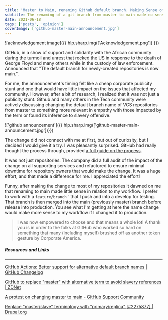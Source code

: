 ```yaml
---
title: 'Master to Main, renaming Github default branch. Making Sense of it?'
subtitle: The renaming of a git branch from master to main made no sense at first. But I did it, I love it and I'm not going back
date: 2021-06-18
tags: ['posts', 'opinion']
coverImage: ['github-master-main-announcement.jpg']
---
```


![acknowledgement image]({{ hlp.sharp.img(['Acknowledgement.png']) }})

GitHub, in a show of support and solidarity with the African community during the turmoil and unrest that rocked the US in response to the death of George Floyd and many others while in the custody of law enforcement. Announced that "The default branch for newly-created repositories is now main.".

For me, the announcement's timing felt like a cheap corporate publicity stunt and one that would have little impact on the issues that affected my community. However, after a bit of research, I realized that it was not just a publicity stunt. Github and many others in the Tech community were actively discussing changing the default branch name of VCS repositories from master to something more relevant in empathy with those impacted by the term or found its inference to slavery offensive.

!['github announcement']({{ hlp.sharp.img(['github-master-main-announcement.jpg'])}})

The change did not connect with me at first, but out of curiosity, but I decided I would give it a try. I was pleasantly surprised. GitHub had really thought the process through, provided [a full guide on the process](https://github.com/github/renaming/).

It was not just repositories. The company did a full audit of the impact of the change on all supporting services and refactored to ensure minimal downtime for repository owners that would make the change. It was a huge effort, and that made a difference for me. I appreciated the effort!

Funny, after making the change to most of my repositories it dawned on me that renaming to main made little sense in relation to my workflow. I prefer to work with a `feature/branch` `  that I push and into a develop for testing. That branch is then merged into the main (previously master) branch before release into production.  You see what I'm getting at here the name change would make more sense to my workflow if I changed it to production.

> I was now empowered to choose and that means a whole lot! A thank you is in order to the folks at GitHub who worked so hard on something that many (including myself) brushed off as another token gesture by Corporate America.

##### Resources and Links

----------

[GitHub Actions: Better support for alternative default branch names | GitHub Changelog](https://www.notion.so/GitHub-Actions-Better-support-for-alternative-default-branch-names-GitHub-Changelog-a65ca0d7802944ff800c4aa4ed485bd9)

[GitHub to replace "master" with alternative term to avoid slavery references | ZDNet](https://www.notion.so/GitHub-to-replace-master-with-alternative-term-to-avoid-slavery-references-ZDNet-01b84cd1780c46939f100eb8bc5028c9)

[A protest on changing master to main - GitHub Support Community](https://www.notion.so/A-protest-on-changing-master-to-main-GitHub-Support-Community-e58d4c2319784622b1eba8b7e1a011e5)

[Replace "master/slave" terminology with "primary/replica" [#2275877] | Drupal.org](https://www.notion.so/Replace-master-slave-terminology-with-primary-replica-2275877-Drupal-org-386b03b8b0fa4396b1e497dec07d8b56)
